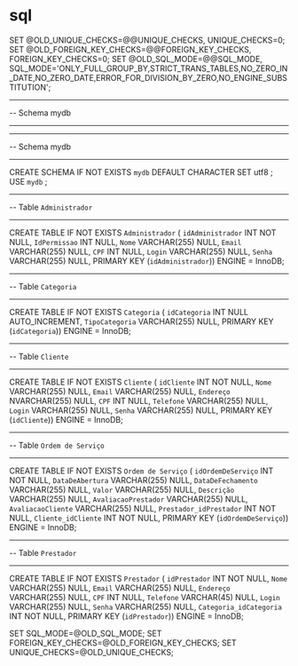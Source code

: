 # sql

SET @OLD_UNIQUE_CHECKS=@@UNIQUE_CHECKS, UNIQUE_CHECKS=0;
SET @OLD_FOREIGN_KEY_CHECKS=@@FOREIGN_KEY_CHECKS, FOREIGN_KEY_CHECKS=0;
SET @OLD_SQL_MODE=@@SQL_MODE, SQL_MODE='ONLY_FULL_GROUP_BY,STRICT_TRANS_TABLES,NO_ZERO_IN_DATE,NO_ZERO_DATE,ERROR_FOR_DIVISION_BY_ZERO,NO_ENGINE_SUBSTITUTION';

-- -----------------------------------------------------
-- Schema mydb
-- -----------------------------------------------------

-- -----------------------------------------------------
-- Schema mydb
-- -----------------------------------------------------
CREATE SCHEMA IF NOT EXISTS `mydb` DEFAULT CHARACTER SET utf8 ;
USE `mydb` ;

-- -----------------------------------------------------
-- Table `Administrador`
-- -----------------------------------------------------
CREATE TABLE IF NOT EXISTS `Administrador` (
  `idAdministrador` INT NOT NULL,
  `IdPermissao` INT NULL,
  `Nome` VARCHAR(255) NULL,
  `Email` VARCHAR(255) NULL,
  `CPF` INT NULL,
  `Login` VARCHAR(255) NULL,
  `Senha` VARCHAR(255) NULL,
  PRIMARY KEY (`idAdministrador`))
ENGINE = InnoDB;


-- -----------------------------------------------------
-- Table `Categoria`
-- -----------------------------------------------------
CREATE TABLE IF NOT EXISTS `Categoria` (
  `idCategoria` INT NULL AUTO_INCREMENT,
  `TipoCategoria` VARCHAR(255) NULL,
  PRIMARY KEY (`idCategoria`))
ENGINE = InnoDB;


-- -----------------------------------------------------
-- Table `Cliente`
-- -----------------------------------------------------
CREATE TABLE IF NOT EXISTS `Cliente` (
  `idCliente` INT NOT NULL,
  `Nome` VARCHAR(255) NULL,
  `Email` VARCHAR(255) NULL,
  `Endereço` NVARCHAR(255) NULL,
  `CPF` INT NULL,
  `Telefone` VARCHAR(255) NULL,
  `Login` VARCHAR(255) NULL,
  `Senha` VARCHAR(255) NULL,
  PRIMARY KEY (`idCliente`))
ENGINE = InnoDB;


-- -----------------------------------------------------
-- Table `Ordem de Serviço`
-- -----------------------------------------------------
CREATE TABLE IF NOT EXISTS `Ordem de Serviço` (
  `idOrdemDeServiço` INT NOT NULL,
  `DataDeAbertura` VARCHAR(255) NULL,
  `DataDeFechamento` VARCHAR(255) NULL,
  `Valor` VARCHAR(255) NULL,
  `Descrição` VARCHAR(255) NULL,
  `AvaliacaoPrestador` VARCHAR(255) NULL,
  `AvaliacaoCliente` VARCHAR(255) NULL,
  `Prestador_idPrestador` INT NOT NULL,
  `Cliente_idCliente` INT NOT NULL,
  PRIMARY KEY (`idOrdemDeServiço`))
ENGINE = InnoDB;

-- -----------------------------------------------------
-- Table `Prestador`
-- -----------------------------------------------------
CREATE TABLE IF NOT EXISTS `Prestador` (
  `idPrestador` INT NOT NULL,
  `Nome` VARCHAR(255) NULL,
  `Email` VARCHAR(255) NULL,
  `Endereço` VARCHAR(255) NULL,
  `CPF` INT NULL,
  `Telefone` VARCHAR(45) NULL,
  `Login` VARCHAR(255) NULL,
  `Senha` VARCHAR(255) NULL,
  `Categoria_idCategoria` INT NOT NULL,
  PRIMARY KEY (`idPrestador`))
ENGINE = InnoDB;


SET SQL_MODE=@OLD_SQL_MODE;
SET FOREIGN_KEY_CHECKS=@OLD_FOREIGN_KEY_CHECKS;
SET UNIQUE_CHECKS=@OLD_UNIQUE_CHECKS;
